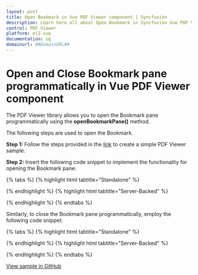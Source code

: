 ```yaml
---
layout: post
title: Open Bookmark in Vue PDF Viewer component | Syncfusion
description: Learn here all about Open Bookmark in Syncfusion Vue PDF Viewer component of Syncfusion Essential JS 2 and more.
control: PDF Viewer
platform: ej2-vue
documentation: ug
domainurl: ##DomainURL##
---
```


# Open and Close Bookmark pane programmatically in Vue PDF Viewer component

The PDF Viewer library allows you to open the Bookmark pane programmatically using the **openBookmarkPane()** method.

The following steps are used to open the Bookmark.

**Step 1:** Follow the steps provided in the [link](https://ej2.syncfusion.com/vue/documentation/pdfviewer/getting-started) to create a simple PDF Viewer sample.

**Step 2:** Insert the following code snippet to implement the functionality for opening the Bookmark pane:

{% tabs %}
{% highlight html tabtitle="Standalone" %}
<template>
  <div id="app">
    <button v-on:click="openBookmark">Open Bookmark Pane</button>
      <ejs-pdfviewer
        id="pdfViewer"
        ref="pdfviewer"
        :documentPath="documentPath"
        :resourceUrl="resourceUrl">
      </ejs-pdfviewer>
  </div>
</template>

<script>
import Vue from 'vue';
import { PdfViewerPlugin, Toolbar, Magnification, Navigation, 
         LinkAnnotation, BookmarkView, Annotation, ThumbnailView, 
         Print, TextSelection, TextSearch, FormFields, FormDesigner } from '@syncfusion/ej2-vue-pdfviewer';
Vue.use(PdfViewerPlugin);

export default {
  name: 'app',
  data () {
    return {
      resourceUrl:"https://cdn.syncfusion.com/ej2/24.1.41/dist/ej2-pdfviewer-lib",
      documentPath:"https://cdn.syncfusion.com/content/pdf/pdf-succinctly.pdf"
    };
  },
  provide: {
    PdfViewer: [ Toolbar, Magnification, Navigation, LinkAnnotation, BookmarkView, Annotation, 
                 ThumbnailView, Print, TextSelection, TextSearch, FormFields, FormDesigner ]},

  methods: {
    openBookmark: function () {
      viewer.bookmarkViewModule.openBookmarkPane();
    }
  }
}
</script>
{% endhighlight %}
{% highlight html tabtitle="Server-Backed" %}
<template>
  <div id="app">
    <button v-on:click="openBookmark">Open Bookmark Pane</button>
      <ejs-pdfviewer
        id="pdfViewer"
        ref="pdfviewer"
        :documentPath="documentPath"
        :serviceUrl="serviceUrl">
      </ejs-pdfviewer>
  </div>
</template>

<script>
import Vue from 'vue';
import { PdfViewerPlugin, Toolbar, Magnification, Navigation, 
         LinkAnnotation, BookmarkView, Annotation, ThumbnailView, 
         Print, TextSelection, TextSearch, FormFields, FormDesigner } from '@syncfusion/ej2-vue-pdfviewer';
Vue.use(PdfViewerPlugin);

export default {
  name: 'app',
  data () {
    return {
      serviceUrl:"https://services.syncfusion.com/vue/production/api/pdfviewer",
      documentPath:"https://cdn.syncfusion.com/content/pdf/pdf-succinctly.pdf"
    };
  },
  provide: {
    PdfViewer: [ Toolbar, Magnification, Navigation, LinkAnnotation, BookmarkView, Annotation, 
                 ThumbnailView, Print, TextSelection, TextSearch, FormFields, FormDesigner ]},

  methods: {
    openBookmark: function () {
      viewer.bookmarkViewModule.openBookmarkPane();
    }
  }
}
</script>
{% endhighlight %}
{% endtabs %}

Similarly, to close the Bookmark pane programmatically, employ the following code snippet:

{% tabs %}
{% highlight html tabtitle="Standalone" %}
<template>
  <div id="app">
    <button v-on:click="closeBookmark">Close Bookmark Pane</button>
      <ejs-pdfviewer
        id="pdfViewer"
        ref="pdfviewer"
        :documentPath="documentPath"
        :resourceUrl="resourceUrl">
      </ejs-pdfviewer>
  </div>
</template>

<script>
import Vue from 'vue';
import { PdfViewerPlugin, Toolbar, Magnification, Navigation, 
         LinkAnnotation, BookmarkView, Annotation, ThumbnailView, 
         Print, TextSelection, TextSearch, FormFields, FormDesigner } from '@syncfusion/ej2-vue-pdfviewer';
Vue.use(PdfViewerPlugin);

export default {
  name: 'app',
  data () {
    return {
      resourceUrl:"https://cdn.syncfusion.com/ej2/24.1.41/dist/ej2-pdfviewer-lib",
      documentPath:"https://cdn.syncfusion.com/content/pdf/pdf-succinctly.pdf"
    };
  },
  provide: {
    PdfViewer: [ Toolbar, Magnification, Navigation, LinkAnnotation, BookmarkView, Annotation, 
                 ThumbnailView, Print, TextSelection, TextSearch, FormFields, FormDesigner ]},

  methods: {
    closeBookmark: function () {
      viewer.bookmarkViewModule.closeBookmarkPane();
    }
  }
}
</script>
{% endhighlight %}
{% highlight html tabtitle="Server-Backed" %}
<template>
  <div id="app">
    <button v-on:click="closeBookmark">Close Bookmark Pane</button>
      <ejs-pdfviewer
        id="pdfViewer"
        ref="pdfviewer"
        :documentPath="documentPath"
        :serviceUrl="serviceUrl">
      </ejs-pdfviewer>
  </div>
</template>

<script>
import Vue from 'vue';
import { PdfViewerPlugin, Toolbar, Magnification, Navigation, 
         LinkAnnotation, BookmarkView, Annotation, ThumbnailView, 
         Print, TextSelection, TextSearch, FormFields, FormDesigner } from '@syncfusion/ej2-vue-pdfviewer';
Vue.use(PdfViewerPlugin);

export default {
  name: 'app',
  data () {
    return {
      serviceUrl:"https://services.syncfusion.com/vue/production/api/pdfviewer",
      documentPath:"https://cdn.syncfusion.com/content/pdf/pdf-succinctly.pdf"
    };
  },
  provide: {
    PdfViewer: [ Toolbar, Magnification, Navigation, LinkAnnotation, BookmarkView, Annotation, 
                 ThumbnailView, Print, TextSelection, TextSearch, FormFields, FormDesigner ]},

  methods: {
    closeBookmark: function () {
      viewer.bookmarkViewModule.closeBookmarkPane();
    }
  }
}
</script>
{% endhighlight %}
{% endtabs %}

[View sample in GitHub]()